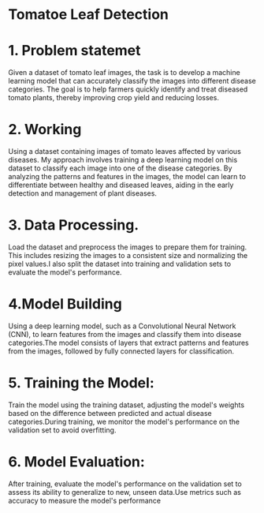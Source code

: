 # Tomatoe Leaf Detection

# 1.  Problem statemet
 Given a dataset of tomato leaf images, the task is to develop a machine learning model that can accurately classify the images into different disease categories. The goal is to help farmers quickly identify and treat diseased tomato plants, thereby improving crop yield and reducing losses.

# 2. Working
Using a dataset containing images of tomato leaves affected by various diseases. My approach involves training a deep learning model on this dataset to classify each image into one of the disease categories. By analyzing the patterns and features in the images, the model can learn to differentiate between healthy and diseased leaves, aiding in the early detection and management of plant diseases.

# 3. Data Processing.
Load the dataset and preprocess the images to prepare them for training. This includes resizing the images to a consistent size and normalizing the pixel values.I also split the dataset into training and validation sets to evaluate the model's performance.

# 4.Model Building
Using a deep learning model, such as a Convolutional Neural Network (CNN), to learn features from the images and classify them into disease categories.The model consists of layers that extract patterns and features from the images, followed by fully connected layers for classification.

# 5. Training the Model:
Train the model using the training dataset, adjusting the model's weights based on the difference between predicted and actual disease categories.During training, we monitor the model's performance on the validation set to avoid overfitting.
# 6. Model Evaluation:
After training, evaluate the model's performance on the validation set to assess its ability to generalize to new, unseen data.Use metrics such as accuracy to measure the model's performance
